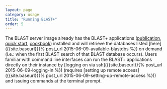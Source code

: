 ```yaml
---
layout: page
category: usage
title: "Running BLAST+"
order: 5
---
```

The BLAST server image already has the BLAST+ applications ([publication](https://www.ncbi.nlm.nih.gov/pmc/articles/PMC2803857/), [quick start](https://www.ncbi.nlm.nih.gov/books/NBK279680/), [cookbook](https://www.ncbi.nlm.nih.gov/books/NBK279696/)) installed and will
retrieve the databases listed [here]({{site.baseurl}}{% post_url 2015-06-09-available-blastdbs %}) on demand (i.e.: when the first BLAST search of that BLAST database occurs). 
Users familiar with command line interfaces can run the BLAST+ applications directly on their 
instance by [logging on via ssh]({{site.baseurl}}{% post_url 2015-06-09-logging-in %}) (requires [setting up remote access]({{site.baseurl}}{% post_url 2015-06-09-setting-up-remote-access %}))
and issuing commands at the terminal prompt.
